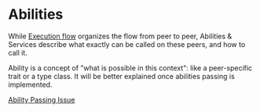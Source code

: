 # Abilities

While [Execution flow](./flow/flow.md) organizes the flow from peer to peer, Abilities & Services describe what exactly can be called on these peers, and how to call it.

Ability is a concept of "what is possible in this context": like a peer-specific trait or a type class. It will be better explained once abilities passing is implemented.

[Ability Passing Issue](https://github.com/fluencelabs/aqua/issues/33)